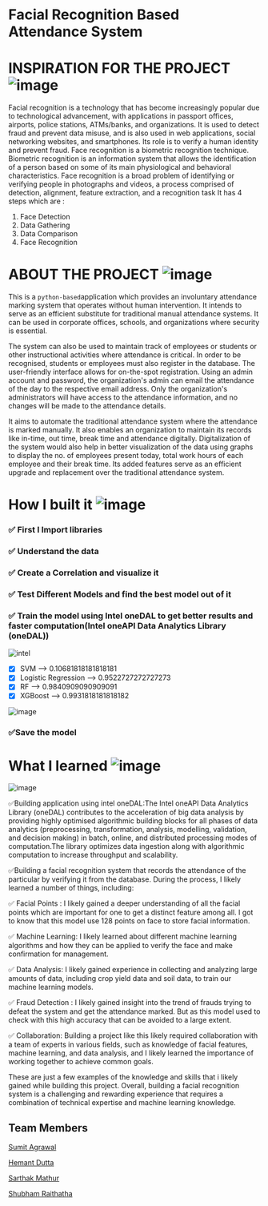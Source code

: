# Facial Recognition Based Attendance System

# INSPIRATION FOR THE PROJECT ![image](https://user-images.githubusercontent.com/72274851/218500470-ec078b99-0a50-4b06-a2df-c09e47ecc187.png)
Facial recognition is a technology that has become increasingly popular due to technological advancement, with applications in passport offices, airports, police stations, ATMs/banks, and organizations. It is used to detect fraud and prevent data misuse, and is also used in web applications, social networking websites, and smartphones. Its role is to verify a human identity and prevent fraud. Face recognition is a biometric recognition technique. Biometric recognition is an information system that allows the identification of a person based on some of its main physiological and behavioral characteristics. Face recognition is a broad problem of identifying or verifying people in photographs and videos, a process comprised of detection, alignment, feature extraction, and a recognition task It has 4 steps which are :

1. Face Detection
2. Data Gathering
3. Data Comparison
4. Face Recognition

# ABOUT THE PROJECT ![image](https://user-images.githubusercontent.com/72274851/218503394-b52dfcc9-0620-4f44-94f5-46a09a5cc970.png)
This is a `python-based`application which provides an involuntary attendance marking system that operates without human intervention. It intends to serve as an efficient substitute for traditional manual attendance systems. It can be used in corporate offices, schools, and organizations where security is essential.

The system can also be used to maintain track of employees or students or other instructional activities where attendance is critical. In order to be recognised, students or employees must also register in the database. The user-friendly interface allows for on-the-spot registration. Using an admin account and password, the organization's admin can email the attendance of the day to the respective email address. Only the organization's administrators will have access to the attendance information, and no changes will be made to the attendance details.

It aims to automate the traditional attendance system where the attendance is marked manually. It also enables an organization to maintain its records like in-time, out time, break time and attendance digitally. Digitalization of the system would also help in better visualization of the data using graphs to display the no. of employees present today, total work hours of each employee and their break time. Its added features serve as an efficient upgrade and replacement over the traditional attendance system.

# How I built it ![image](https://user-images.githubusercontent.com/72274851/218502434-f6e66043-0db0-4f85-b7f4-f33b2d33df1f.png)

### ✅ First I Import libraries

### ✅ Understand the data

### ✅ Create a Correlation and visualize it

### ✅ Test Different Models and find the best model out of it

### ✅ Train the model using Intel oneDAL to get better results and faster computation(Intel oneAPI Data Analytics Library (oneDAL))
![intel](https://user-images.githubusercontent.com/72274851/218504609-585bcebe-5101-4477-bdd2-3a1ba13a64a8.png)




- [x] SVM --> 0.10681818181818181
- [x] Logistic Regression --> 0.9522727272727273
- [x] RF --> 0.9840909090909091
- [x] XGBoost --> 0.9931818181818182

![image](https://user-images.githubusercontent.com/72274851/220109054-42f1cda1-3aa9-4c2c-92d7-0a957a9ad084.png)

### ✅Save the model

# What I learned ![image](https://user-images.githubusercontent.com/72274851/218499685-e8d445fc-e35e-4ab5-abc1-c32462592603.png)


![image](https://user-images.githubusercontent.com/72274851/220130227-3c48e87b-3e68-4f1c-b0e4-8e3ad9a4805a.png)

✅Building application using intel oneDAL:The Intel oneAPI Data Analytics Library (oneDAL) contributes to the acceleration of big data analysis by providing highly optimised algorithmic building blocks for all phases of data analytics (preprocessing, transformation, analysis, modelling, validation, and decision making) in batch, online, and distributed processing modes of computation.The library optimizes data ingestion along with algorithmic computation to increase throughput and scalability.

✅Building a facial recognition system that records the attendance of the particular by verifying it from the database. During the process, I likely learned a number of things, including:

✅ Facial Points : I likely gained a deeper understanding of all the facial points which are important for one to get a distinct feature among all. I got to know that this model use 128 points on face to store facial information.

✅ Machine Learning: I likely learned about different machine learning algorithms and how they can be applied to verify the face and make confirmation for management.

✅ Data Analysis: I likely gained experience in collecting and analyzing large amounts of data, including  crop yield data and soil data, to train our machine learning models.

✅ Fraud Detection : I likely gained insight into the trend of frauds trying to defeat the system and get the attendance marked. But as this model used to check with this high accuracy that can be avoided to a large extent.

✅ Collaboration: Building a project like this likely required collaboration with a team of experts in various fields, such as knowledge of facial features, machine learning, and data analysis, and I likely learned the importance of working together to achieve common goals.

These are just a few examples of the knowledge and skills that i likely gained while building this project. 
Overall, building a facial recognition system is a challenging and rewarding experience that requires a combination of technical expertise and machine learning knowledge.

## Team Members
[Sumit Agrawal](https://github.com/whosumitaggrawal)

[Hemant Dutta](https://github.com/HemantDutta)

[Sarthak Mathur](https://github.com/Sarthak1408)

[Shubham Raithatha](https://github.com/)
